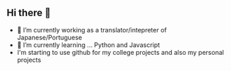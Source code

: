 ## Hi there 👋
- 🔭 I’m currently working as a translator/intepreter of Japanese/Portuguese
- 🌱 I’m currently learning ... Python and Javascript
- I'm starting to use github for my college projects and also my personal projects

<!--
**Victor-Koichi/Victor-Koichi** is a ✨ _special_ ✨ repository because its `README.md` (this file) appears on your GitHub profile.

Here are some ideas to get you started:

- 🔭 I’m currently working on ...
- 🌱 I’m currently learning ...
- 👯 I’m looking to collaborate on ...
- 🤔 I’m looking for help with ...
- 💬 Ask me about ...
- 📫 How to reach me: ...
- 😄 Pronouns: ...
- ⚡ Fun fact: ...
-->
